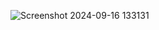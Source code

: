 ![Screenshot 2024-09-16 133131](https://github.com/user-attachments/assets/f361d2d0-a84e-41b6-9760-529307708dcb)
